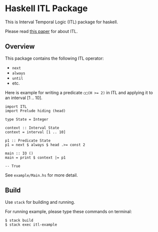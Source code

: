 # Haskell ITL Package

This is Interval Temporal Logic (ITL) package for haskell.

Please read [this paper](http://antonio-cau.co.uk/ITL/publications/reports/tempura-book.pdf) for about ITL.

## Overview

This package contains the following ITL operator:

- `next`
- `always`
- `until`
- etc.

Here is example for writing a predicate `○□(H >= 2)` in ITL and applying it to an interval [1 .. 10].

```
import ITL
import Prelude hiding (head)

type State = Integer

context :: Interval State
context = interval [1 .. 10]

p1 :: Predicate State
p1 = next $ always $ head .>= const 2

main :: IO ()
main = print $ context |= p1

-- True
```

See `example/Main.hs` for more detail.


## Build

Use `stack` for building and running.

For running example, please type these commands on terminal:

```
$ stack build
$ stack exec itl-example
```
